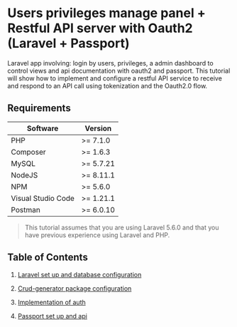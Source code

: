 # Users privileges manage panel + Restful API server with Oauth2 (Laravel + Passport)

Laravel app involving: login by users, privileges, a admin dashboard to control views and api documentation with oauth2 and passport.
This tutorial will show how to implement and configure a restful API service to receive and respond to an API call using tokenization and the Oauth2.0 flow.

## Requirements

| Software           | Version   |
| ------------------ | --------- |
| PHP                | >= 7.1.0  |
| Composer           | >= 1.6.3  |
| MySQL              | >= 5.7.21 |
| NodeJS             | >= 8.11.1 |
| NPM                | >= 5.6.0  |
| Visual Studio Code | >= 1.21.1 |
| Postman            | >= 6.0.10 |

>This tutorial assumes that you are using Laravel 5.6.0 and that you have previous experience using Laravel and PHP.

## Table of Contents

1. [Laravel set up and database configuration](doc/laravel-setup.md)

2. [Crud-generator package configuration](doc/crud-generator.md)

3. [Implementation of auth](doc/authentication.md)

4. [Passport set up and api](doc/passport.md)